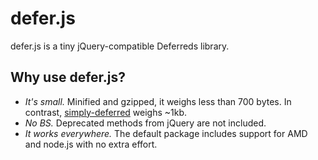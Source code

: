 # defer.js

defer.js is a tiny jQuery-compatible Deferreds library.

## Why use defer.js?

- *It's small.* Minified and gzipped, it weighs less than 700 bytes. In contrast, [simply-deferred](https://github.com/sudhirj/simply-deferred) weighs ~1kb.
- *No BS.* Deprecated methods from jQuery are not included.
- *It works everywhere.* The default package includes support for AMD and node.js with no extra effort.
